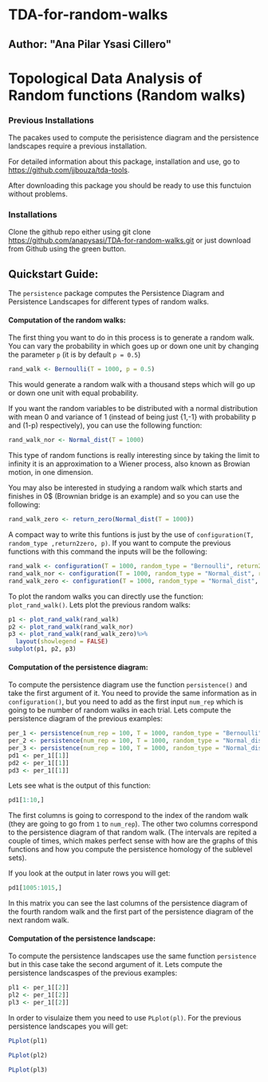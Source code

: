# TDA-for-random-walks
## Author: "Ana Pilar Ysasi Cillero"



# Topological Data Analysis of Random functions (Random walks)

### Previous Installations

The pacakes used to compute the perisistence diagram and the persistence landscapes require a previous installation. 

For detailed information about this package, installation and use, go to <https://github.com/jjbouza/tda-tools>.

After downloading this package you should be ready to use this functuion without problems.


### Installations

Clone the github repo either using git clone <https://github.com/anapysasi/TDA-for-random-walks.git> or just download from Github using the green button.


## Quickstart Guide:

The ```persistence``` package computes the Persistence Diagram and Persistence Landscapes for different types of random walks.



#### Computation of the random walks:

The first thing you want to do in this process is to generate a random walk. You can vary the probability in which goes up or down one unit by changing the parameter ```p``` (it is by default ```p = 0.5```) 
```R
rand_walk <- Bernoulli(T = 1000, p = 0.5)
```

This would generate a random walk with a thousand steps which will go up or down one unit with equal probability.

If you want the random variables to be distributed with a normal distribution with mean 0 and variance of 1 (instead of being just {1,-1} with probability p and (1-p) respectively), you can use the following function:
```R
rand_walk_nor <- Normal_dist(T = 1000)
```

This type of random functions is really interesting since by taking the limit to infinity it is an approximation to a Wiener process, also known as Browian motion, in one dimension.

You may also be interested in studying a random walk which starts and finishes in 0$ (Brownian bridge is an example) and so you can use the following:
```R
rand_walk_zero <- return_zero(Normal_dist(T = 1000))
```

A compact way to write this funtions is just by the use of ```configuration(T, random_type ,return2zero, p)```. If you want to compute the previous functions with this command the inputs will be the following:
```R
rand_walk <- configuration(T = 1000, random_type = "Bernoulli", return2zero = FALSE, p = 0.5)
rand_walk_nor <- configuration(T = 1000, random_type = "Normal_dist", return2zero = FALSE)
rand_walk_zero <- configuration(T = 1000, random_type = "Normal_dist", return2zero = TRUE)
```
To plot the random walks you can directly use the function: ```plot_rand_walk()```. Lets plot the previous random walks:

```R
p1 <- plot_rand_walk(rand_walk)
p2 <- plot_rand_walk(rand_walk_nor)
p3 <- plot_rand_walk(rand_walk_zero)%>%
  layout(showlegend = FALSE)
subplot(p1, p2, p3)
```

#### Computation of the persistence diagram:

To compute the persistence diagram use the function ```persistence()``` and take the first argument of it. You need to provide the same information as in ```configuration()```, but you need to add as the first input ```num_rep``` which is going to be number of random walks in each trial. Lets compute the persistence diagram of the previous examples:
```R
per_1 <- persistence(num_rep = 100, T = 1000, random_type = "Bernoulli", return2zero = FALSE, p = 0.5)
per_2 <- persistence(num_rep = 100, T = 1000, random_type = "Normal_dist", return2zero = FALSE)
per_3 <- persistence(num_rep = 100, T = 1000, random_type = "Normal_dist", return2zero = TRUE)
pd1 <- per_1[[1]]
pd2 <- per_1[[1]]
pd3 <- per_1[[1]]
```

Lets see what is the output of this function:
```R
pd1[1:10,]
```

The first columns is going to correspond to the index of the random walk (they are going to go from ```1``` to ```num_rep```). The other two columns correspond to the persistence diagram of that random walk. (The intervals are repited a couple of times, which makes perfect sense with how are the graphs of this functions and how you compute the persistence homology of the sublevel sets). 

If you look at the output in later rows you will get:
```R
pd1[1005:1015,]
```

In this matrix you can see the last columns of the persistence diagram of the fourth random walk and the first part of the persistence diagram of the next random walk. 
   

#### Computation of the persistence landscape:

To compute the persistence landscapes use the same function ```persistence``` but in this case take the second argument of it. Lets compute the persistence landscaspes of the previous examples:
```R
pl1 <- per_1[[2]]
pl2 <- per_1[[2]]
pl3 <- per_1[[2]]
```

In order to visulaize them you need to use ```PLplot(pl)```. For the previous persistence landscapes you will get:
```R
PLplot(pl1)
```
```R
PLplot(pl2)
```
```R
PLplot(pl3)
```

